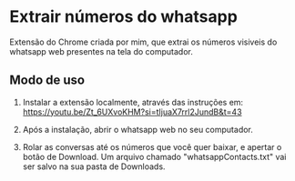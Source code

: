 # Extrair números do whatsapp 

Extensão do Chrome criada por mim, que extrai os números visiveis do whatsapp web presentes na tela do computador.

## Modo de uso
1) Instalar a extensão localmente, através das instruções em: https://youtu.be/Zt_6UXvoKHM?si=tIjuaX7rrl2JundB&t=43

2) Após a instalação, abrir o whatsapp web no seu computador.

3) Rolar as conversas até os números que você quer baixar, e apertar o botão de Download. Um arquivo chamado "whatsappContacts.txt" vai ser salvo na sua pasta de Downloads. 

